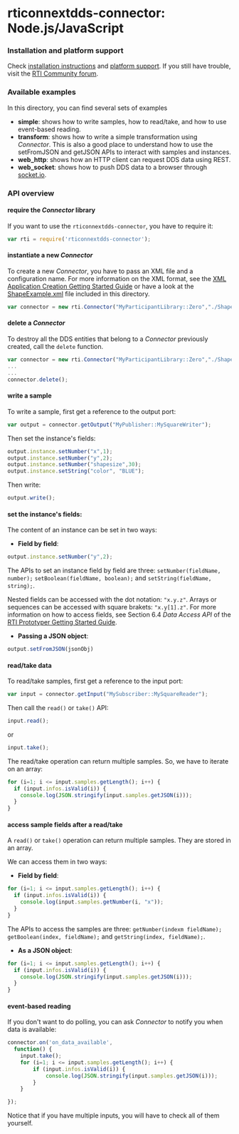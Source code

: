 rticonnextdds-connector: Node.js/JavaScript
========

### Installation and platform support
Check [installation instructions](https://github.com/rticommunity/rticonnextdds-connector#getting-started-with-nodejs) and [platform support](https://github.com/rticommunity/rticonnextdds-connector#platform-support).
If you still have trouble, visit the [RTI Community forum](https://community.rti.com/forums/technical-questions).

### Available examples
In this directory, you can find several sets of examples

 * **simple**: shows how to write samples, how to read/take, and how to use event-based reading.
 * **transform**: shows how to write a simple transformation using *Connector*. This is also a good place to understand how to use the setFromJSON and getJSON APIs to interact with samples and instances.
 * **web_http**: shows how an HTTP client can request DDS data using REST.
 * **web_socket**: shows how to push DDS data to a browser through [socket.io](https://github.com/Automattic/socket.io).

### API overview
#### require the *Connector* library
If you want to use the `rticonnextdds-connector`, you have to require it:

```js
var rti = require('rticonnextdds-connector');
```

#### instantiate a new *Connector*
To create a new *Connector*, you have to pass an XML file and a configuration name. For more information on
the XML format, see the [XML Application Creation Getting Started Guide](https://community.rti.com/static/documentation/connext-dds/5.3.1/doc/manuals/connext_dds/xml_application_creation/RTI_ConnextDDS_CoreLibraries_XML_AppCreation_GettingStarted.pdf) or
have a look at the [ShapeExample.xml](ShapeExample.xml) file included in this directory.  

```js
var connector = new rti.Connector("MyParticipantLibrary::Zero","./ShapeExample.xml");
```

#### delete a *Connector*
To destroy all the DDS entities that belong to a *Connector* previously created, call the ```delete``` function.

```js
var connector = new rti.Connector("MyParticipantLibrary::Zero","./ShapeExample.xml");
...
...
connector.delete();
```

#### write a sample
To write a sample, first get a reference to the output port:

```js
var output = connector.getOutput("MyPublisher::MySquareWriter");
```

Then set the instance's fields:

```js
output.instance.setNumber("x",1);
output.instance.setNumber("y",2);
output.instance.setNumber("shapesize",30);
output.instance.setString("color", "BLUE");
```

Then write:

```js
output.write();
```

#### set the instance's fields:
The content of an instance can be set in two ways:

 * **Field by field**:

```js
output.instance.setNumber("y",2);
```

The APIs to set an instance field by field are three: `setNumber(fieldName, number);` `setBoolean(fieldName, boolean);` and `setString(fieldName, string);`.

Nested fields can be accessed with the dot notation: `"x.y.z"`. Arrays or sequences can be accessed with square brakets: `"x.y[1].z"`. For more information on how to access
fields, see Section 6.4 *Data Access API* of the
[RTI Prototyper Getting Started Guide](https://community.rti.com/static/documentation/connext-dds/5.3.1/doc/manuals/connext_dds/prototyper/RTI_ConnextDDS_CoreLibraries_Prototyper_GettingStarted.pdf).


 * **Passing a JSON object**:

```js
output.setFromJSON(jsonObj)
```


#### read/take data
To read/take samples, first get a reference to the input port:

```js
var input = connector.getInput("MySubscriber::MySquareReader");
```

Then call the `read()` or `take()` API:

```js
input.read();
```

 or

```js
input.take();
```

The read/take operation can return multiple samples. So, we have to iterate on an array:

```js
for (i=1; i <= input.samples.getLength(); i++) {
  if (input.infos.isValid(i)) {
    console.log(JSON.stringify(input.samples.getJSON(i)));
  }
}
```

#### access sample fields after a read/take
A `read()` or `take()` operation can return multiple samples. They are stored in an array.

We can access them in two ways:

 * **Field by field**:

 ```js
 for (i=1; i <= input.samples.getLength(); i++) {
   if (input.infos.isValid(i)) {
     console.log(input.samples.getNumber(i, "x"));
   }
 }
 ```

 The APIs to access the samples are three: `getNumber(indexm fieldName);` `getBoolean(index, fieldName);` and `getString(index, fieldName);`.

 * **As a JSON object**:

 ```js
 for (i=1; i <= input.samples.getLength(); i++) {
   if (input.infos.isValid(i)) {
     console.log(JSON.stringify(input.samples.getJSON(i)));
   }
 }
 ```

#### event-based reading

 If you don't want to do polling, you can ask *Connector* to notify you when data is available:

 ```js
 connector.on('on_data_available',
   function() {
     input.take();
     for (i=1; i <= input.samples.getLength(); i++) {
         if (input.infos.isValid(i)) {
             console.log(JSON.stringify(input.samples.getJSON(i)));
         }
     }

});
```

Notice that if you have multiple inputs, you will have to check all of them yourself.  
